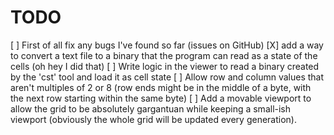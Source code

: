 # TODO
[ ] First of all fix any bugs I've found so far (issues on GitHub)
[X] add a way to convert a text file to a binary that the program can read as a state of the cells (oh hey I did that)
[ ] Write logic in the viewer to read a binary created by the 'cst' tool and load it as cell state
[ ] Allow row and column values that aren't multiples of 2 or 8 (row ends might be in the middle of a byte, with the next row starting within the same byte)
[ ] Add a movable viewport to allow the grid to be absolutely gargantuan while keeping a small-ish viewport (obviously the whole grid will be updated every generation).
